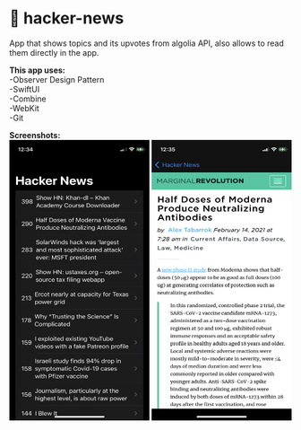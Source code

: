 # 📰 hacker-news<br/>

App that shows topics and its upvotes from algolia API, also allows to read them directly in the app. <br/>

**This app uses:**<br/>
-Observer Design Pattern<br/>
-SwiftUI<br/>
-Combine<br/>
-WebKit<br/>
-Git<br/>

**Screenshots:**<br/>
<img src="Screenshots/Hacker-1.PNG" width="250" height="500"/> <img src="Screenshots/Hacker-2.PNG" width="250" height="500"/>
